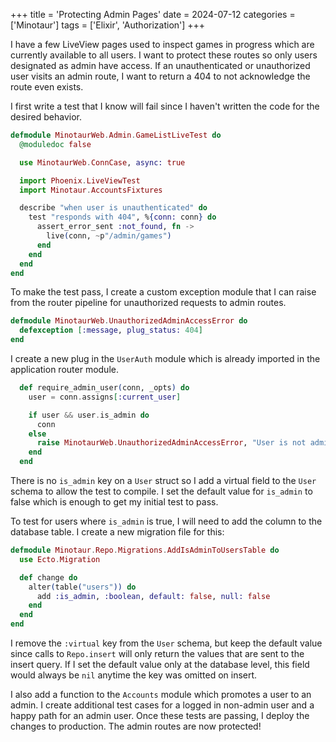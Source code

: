 +++
title = 'Protecting Admin Pages'
date = 2024-07-12
categories = ['Minotaur']
tags = ['Elixir', 'Authorization']
+++

I have a few LiveView pages used to inspect games in progress which are currently available to all users. 
I want to protect these routes so only users designated as admin have access.
If an unauthenticated or unauthorized user visits an admin route, I want to return a 404 to not acknowledge the route even exists.

I first write a test that I know will fail since I haven't written the code for the desired behavior.
```ex
defmodule MinotaurWeb.Admin.GameListLiveTest do
  @moduledoc false

  use MinotaurWeb.ConnCase, async: true

  import Phoenix.LiveViewTest
  import Minotaur.AccountsFixtures

  describe "when user is unauthenticated" do
    test "responds with 404", %{conn: conn} do
      assert_error_sent :not_found, fn ->
        live(conn, ~p"/admin/games")
      end
    end
  end
end
``` 

To make the test pass, I create a custom exception module that I can raise from the router pipeline for unauthorized requests to admin routes.
```ex
defmodule MinotaurWeb.UnauthorizedAdminAccessError do
  defexception [:message, plug_status: 404]
end
```

I create a new plug in the `UserAuth` module which is already imported in the application router module.
```ex
  def require_admin_user(conn, _opts) do
    user = conn.assigns[:current_user]

    if user && user.is_admin do
      conn
    else
      raise MinotaurWeb.UnauthorizedAdminAccessError, "User is not admin"
    end
  end
```

There is no `is_admin` key on a `User` struct so I add a virtual field to the `User` schema to allow the test to compile.
I set the default value for `is_admin` to false which is enough to get my initial test to pass.

To test for users where `is_admin` is true, I will need to add the column to the database table.
I create a new migration file for this:
```ex
defmodule Minotaur.Repo.Migrations.AddIsAdminToUsersTable do
  use Ecto.Migration

  def change do
    alter(table("users")) do
      add :is_admin, :boolean, default: false, null: false
    end
  end
end
```

I remove the `:virtual` key from the `User` schema, but keep the default value since calls to `Repo.insert` will only return the values that are sent to the insert query.
If I set the default value only at the database level, this field would always be `nil` anytime the key was omitted on insert.

I also add a function to the `Accounts` module which promotes a user to an admin.
I create additional test cases for a logged in non-admin user and a happy path for an admin user.
Once these tests are passing, I deploy the changes to production.
The admin routes are now protected!

